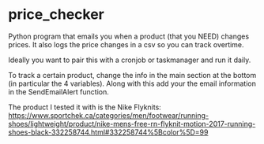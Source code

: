 # price_checker

Python program that emails you when a product (that you NEED) changes prices. It also logs the price changes in a csv so you can track overtime. 

Ideally you want to pair this with a cronjob or taskmanager and run it daily.

To track a certain product, change the info in the main section at the bottom (in particular the 4 variables). Along with this add your the email information in the SendEmailAlert function. 

The product I tested it with is the Nike Flyknits:
https://www.sportchek.ca/categories/men/footwear/running-shoes/lightweight/product/nike-mens-free-rn-flyknit-motion-2017-running-shoes-black-332258744.html#332258744%5Bcolor%5D=99
